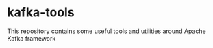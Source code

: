 # kafka-tools
This repository contains some useful tools and utilities around Apache Kafka framework
